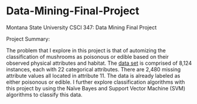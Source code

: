 # Data-Mining-Final-Project
Montana State University CSCI 347: Data Mining Final Project

Project Summary:

The problem that I explore in this project is that of automizing the classification of mushrooms as poisonous or edible based on their observed physical attributes and habitat. The [data set](https://archive.ics.uci.edu/ml/datasets/Mushroom) is comprised of 8,124 instances, each with 22 categorical attributes. There are 2,480 missing attribute values all located in attribute 11. The data is already labeled as either poisonous or edible. I further explore classification algorithms with this project by using the Naïve Bayes and Support Vector Machine (SVM) algorithms to classify this data.
